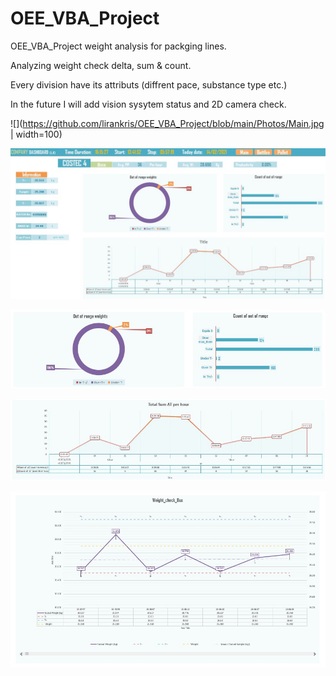 # OEE_VBA_Project

OEE_VBA_Project weight analysis for packging lines.

Analyzing weight check delta, sum & count.

Every division have its attributs (diffrent pace, substance type etc.) 

In the future I will add vision sysytem status and 2D camera check.


![](https://github.com/lirankris/OEE_VBA_Project/blob/main/Photos/Main.jpg | width=100)

![alt text](https://github.com/lirankris/OEE_VBA_Project/blob/main/Photos/Box_cout_delta.jpg)

![alt text](https://github.com/lirankris/OEE_VBA_Project/blob/main/Photos/out_of_range.jpg)

![alt text](https://github.com/lirankris/OEE_VBA_Project/blob/main/Photos/total_sum_delta_per_hour.jpg)

![alt text](https://github.com/lirankris/OEE_VBA_Project/blob/main/Photos/weight_check_Box.jpg)
